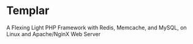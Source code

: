 Templar
=======

A Flexing Light PHP Framework with Redis, Memcache, and MySQL, on Linux and Apache/NginX Web Server
